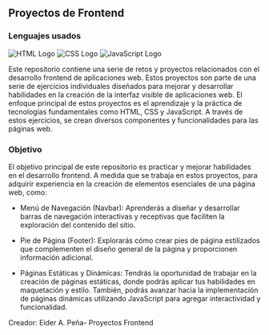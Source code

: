 ## Proyectos de Frontend

### Lenguajes usados
![HTML Logo](logos/html.png)
![CSS Logo](logos/css.png)
![JavaScript Logo](logos/javascript.png)


Este repositorio contiene una serie de retos y proyectos relacionados con el desarrollo frontend de aplicaciones web. 
Estos proyectos son parte de una serie de ejercicios individuales diseñados para mejorar y desarrollar habilidades 
en la creación de la interfaz visible de aplicaciones web. El enfoque principal de estos proyectos es el aprendizaje 
y la práctica de tecnologías fundamentales como HTML, CSS y JavaScript.
A través de estos ejercicios, se crean diversos componentes y funcionalidades para las páginas web.

### Objetivo
El objetivo principal de este repositorio es  practicar y mejorar habilidades en el desarrollo frontend. A medida que se trabaja en estos 
proyectos, para  adquirir experiencia en la creación de elementos esenciales de una página web, como:

* Menú de Navegación (Navbar):
  Aprenderás a diseñar y desarrollar barras de navegación interactivas y receptivas que faciliten la exploración del contenido del sitio.

* Pie de Página (Footer):
   Explorarás cómo crear pies de página estilizados que complementen el diseño general de la página y proporcionen información adicional.

* Páginas Estáticas y Dinámicas:
   Tendrás la oportunidad de trabajar en la creación de páginas estáticas, donde podrás aplicar tus habilidades en maquetación y estilo.
   También, podrás avanzar hacia la implementación de páginas dinámicas utilizando JavaScript para agregar interactividad y funcionalidad.


Creador:
 Eider A. Peña- Proyectos Frontend
